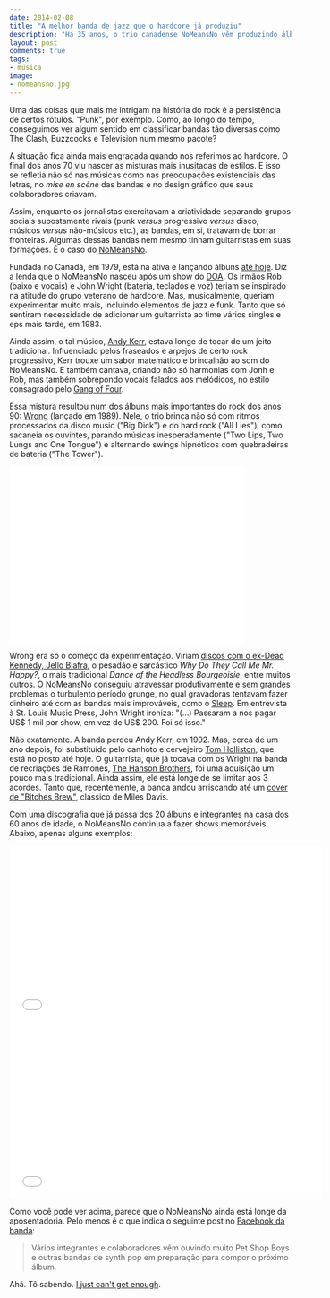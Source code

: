 ```yaml
---
date: 2014-02-08
title: "A melhor banda de jazz que o hardcore já produziu"
description: "Há 35 anos, o trio canadense NoMeansNo vêm produzindo álbuns tão complexos quanto divertidos"
layout: post
comments: true
tags:
- música
image:
- nomeansno.jpg
---
```


Uma das coisas que mais me intrigam na história do rock é a persistência de certos rótulos. "Punk", por exemplo. Como, ao longo do tempo, conseguimos ver algum sentido em classificar bandas tão diversas como The Clash, Buzzcocks e Television num mesmo pacote?

A situação fica ainda mais engraçada quando nos referimos ao hardcore. O final dos anos 70 viu nascer as misturas mais inusitadas de estilos. E isso se refletia não só nas músicas como nas preocupações existenciais das letras, no *mise en scène* das bandas e no design gráfico que seus colaboradores criavam.

Assim, enquanto os jornalistas exercitavam a criatividade separando grupos sociais supostamente rivais (punk *versus* progressivo *versus* disco, músicos *versus* não-músicos etc.), as bandas, em si, tratavam de borrar fronteiras. Algumas dessas bandas nem mesmo tinham guitarristas em suas formações. É o caso do [NoMeansNo](https://en.wikipedia.org/wiki/Nomeansno).

Fundada no Canadá, em 1979, está na ativa e lançando álbuns [até hoje](https://www.facebook.com/wrongrecords). Diz a lenda que o NoMeansNo nasceu após um show do [DOA](http://goo.gl/DT9z3D). Os irmãos Rob (baixo e vocais) e John Wright (bateria, teclados e voz) teriam se inspirado na atitude do grupo veterano de hardcore. Mas, musicalmente, queriam experimentar muito mais, incluindo elementos de jazz e funk. Tanto que só sentiram necessidade de adicionar um guitarrista ao time vários singles e eps mais tarde, em 1983.

Ainda assim, o tal músico, [Andy Kerr](http://goo.gl/RcYzcp), estava longe de tocar de um jeito tradicional. Influenciado pelos fraseados e arpejos de certo rock progressivo, Kerr trouxe um sabor matemático e brincalhão ao som do NoMeansNo. E também cantava, criando não só harmonias com Jonh e Rob, mas também sobrepondo vocais falados aos melódicos, no estilo consagrado pelo [Gang of Four](http://goo.gl/bDtH8Z).

Essa mistura resultou num dos álbuns mais importantes do rock dos anos 90: [Wrong](http://goo.gl/2sKbGx) (lançado em 1989). Nele, o trio brinca não só com rítmos processados da disco music ("Big Dick") e do hard rock ("All Lies"), como sacaneia os ouvintes, parando músicas inesperadamente ("Two Lips, Two Lungs and One Tongue") e alternando swings hipnóticos com quebradeiras de bateria ("The Tower").

<iframe width="420" height="315" src="//www.youtube.com/embed/m01lPNVv90s" frameborder="0" allowfullscreen></iframe>

Wrong era só o começo da experimentação. Viriam [discos com o ex-Dead Kennedy, Jello Biafra](https://en.wikipedia.org/wiki/The_Sky_Is_Falling_and_I_Want_My_Mommy), o pesadão e sarcástico *Why Do They Call Me Mr. Happy?*, o mais tradicional *Dance of the Headless Bourgeoisie*, entre muitos outros. O NoMeansNo conseguiu atravessar produtivamente e sem grandes problemas o turbulento período grunge, no qual gravadoras tentavam fazer dinheiro até com as bandas mais improváveis, como o [Sleep](http://goo.gl/UQADI1). Em entrevista à St. Louis Music Press, John Wright ironiza: "(…) Passaram a nos pagar US$ 1 mil por show, em vez de US$ 200. Foi só isso."

Não exatamente. A banda perdeu Andy Kerr, em 1992. Mas, cerca de um ano depois, foi substituído pelo canhoto e cervejeiro [Tom Holliston](https://en.wikipedia.org/wiki/Tom_Holliston), que está no posto até hoje. O guitarrista, que já tocava com os Wright na banda de recriações de Ramones, [The Hanson Brothers](https://en.wikipedia.org/wiki/The_Hanson_Brothers), foi uma aquisição um pouco mais tradicional. Ainda assim, ele está longe de se limitar aos 3 acordes. Tanto que, recentemente, a banda andou arriscando até um [cover de "Bitches Brew"](https://www.youtube.com/watch?v=tWYfQvC_DbU), clássico de Miles Davis.

Com uma discografia que já passa dos 20 álbuns e integrantes na casa dos 60 anos de idade, o NoMeansNo continua a fazer shows memoráveis. Abaixo, apenas alguns exemplos:

<iframe width="560" height="315" src="//www.youtube.com/embed/euTMEIqTTfk" frameborder="0" allowfullscreen></iframe>

<iframe width="560" height="315" src="//www.youtube.com/embed/AAnVsfVmSpM" frameborder="0" allowfullscreen></iframe>

Como você pode ver acima, parece que o NoMeansNo ainda está longe da aposentadoria. Pelo menos é o que indica o seguinte post no [Facebook da banda](https://www.facebook.com/wrongrecords):

> Vários integrantes e colaboradores vêm ouvindo muito Pet Shop Boys e outras bandas de synth pop em preparação para compor o próximo álbum.

Ahã. Tô sabendo. [I just can't get enough](https://www.youtube.com/watch?v=_6FBfAQ-NDE).